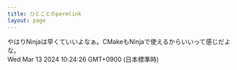 ```yaml
---
title: ひとことのpermlink
layout: page
---
```

<div class="box" dt="1710293066675">
  やはりNinjaは早くていいよなぁ。CMakeもNinjaで使えるからいいって感じだよな。
  <div class="content is-small">Wed Mar 13 2024 10:24:26 GMT+0900 (日本標準時)</div>
</div>
